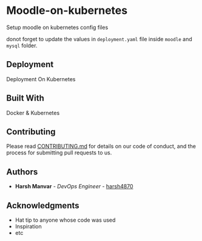 # Moodle-on-kubernetes
Setup moodle on kubernetes config files

donot forget to update the values in `deployment.yaml` file inside `moodle` and `mysql` folder.

## Deployment

Deployment On Kubernetes

## Built With

Docker & Kubernetes

## Contributing

Please read [CONTRIBUTING.md]() for details on our code of conduct, and the process for submitting pull requests to us.

## Authors

* **Harsh Manvar** - *DevOps Engineer* - [harsh4870](https://github.com/harsh4870)


## Acknowledgments

* Hat tip to anyone whose code was used
* Inspiration
* etc


